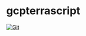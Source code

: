 # gcpterrascript

[![Git](https://app.soluble.cloud/api/v1/public/badges/b89f84a1-8853-4d32-8596-e1dfa7a7c3d4.svg?orgId=561911742905)](https://app.soluble.cloud/repos/details/github.com/mollypi/gcpterrascript?orgId=561911742905)  

